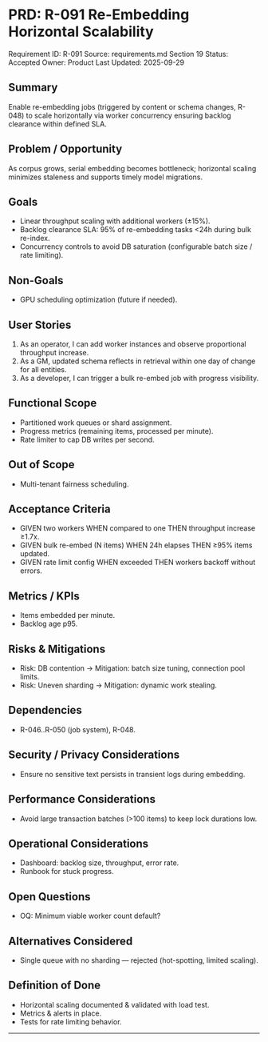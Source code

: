 # PRD: R-091 Re-Embedding Horizontal Scalability

Requirement ID: R-091
Source: requirements.md Section 19
Status: Accepted
Owner: Product
Last Updated: 2025-09-29

## Summary

Enable re-embedding jobs (triggered by content or schema changes, R-048) to scale horizontally via worker concurrency ensuring backlog clearance within defined SLA.

## Problem / Opportunity

As corpus grows, serial embedding becomes bottleneck; horizontal scaling minimizes staleness and supports timely model migrations.

## Goals

- Linear throughput scaling with additional workers (±15%).
- Backlog clearance SLA: 95% of re-embedding tasks <24h during bulk re-index.
- Concurrency controls to avoid DB saturation (configurable batch size / rate limiting).

## Non-Goals

- GPU scheduling optimization (future if needed).

## User Stories

1. As an operator, I can add worker instances and observe proportional throughput increase.
2. As a GM, updated schema reflects in retrieval within one day of change for all entities.
3. As a developer, I can trigger a bulk re-embed job with progress visibility.

## Functional Scope

- Partitioned work queues or shard assignment.
- Progress metrics (remaining items, processed per minute).
- Rate limiter to cap DB writes per second.

## Out of Scope

- Multi-tenant fairness scheduling.

## Acceptance Criteria

- GIVEN two workers WHEN compared to one THEN throughput increase ≥1.7x.
- GIVEN bulk re-embed (N items) WHEN 24h elapses THEN ≥95% items updated.
- GIVEN rate limit config WHEN exceeded THEN workers backoff without errors.

## Metrics / KPIs

- Items embedded per minute.
- Backlog age p95.

## Risks & Mitigations

- Risk: DB contention → Mitigation: batch size tuning, connection pool limits.
- Risk: Uneven sharding → Mitigation: dynamic work stealing.

## Dependencies

- R-046..R-050 (job system), R-048.

## Security / Privacy Considerations

- Ensure no sensitive text persists in transient logs during embedding.

## Performance Considerations

- Avoid large transaction batches (>100 items) to keep lock durations low.

## Operational Considerations

- Dashboard: backlog size, throughput, error rate.
- Runbook for stuck progress.

## Open Questions

- OQ: Minimum viable worker count default?

## Alternatives Considered

- Single queue with no sharding — rejected (hot-spotting, limited scaling).

## Definition of Done

- Horizontal scaling documented & validated with load test.
- Metrics & alerts in place.
- Tests for rate limiting behavior.

---
